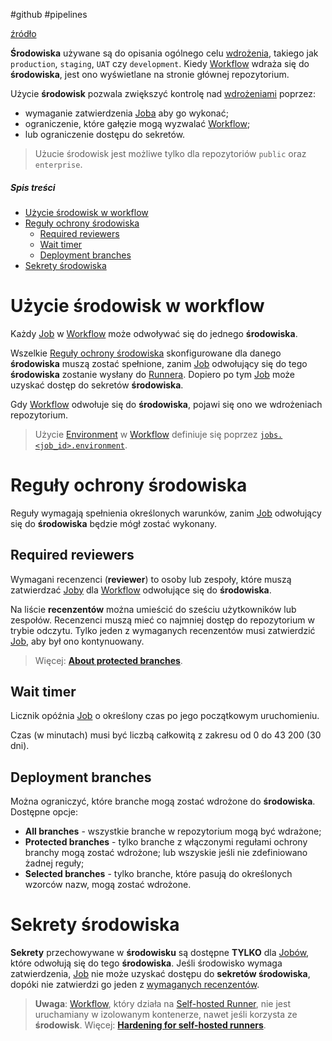 #github #pipelines

[źródło](https://docs.github.com/en/actions/deployment/targeting-different-environments/using-environments-for-deployment)

**Środowiska** używane są do opisania ogólnego celu [wdrożenia](CD.md), takiego jak `production`, `staging`, `UAT` czy `development`. Kiedy [Workflow](Workflow.md) wdraża się do **środowiska**, jest ono wyświetlane na stronie głównej repozytorium.

Użycie **środowisk** pozwala zwiększyć kontrolę nad [wdrożeniami](CD.md) poprzez:

- wymaganie zatwierdzenia [Joba](Job.md) aby go wykonać;
- ograniczenie, które gałęzie mogą wyzwalać [Workflow](Workflow.md);
- lub ograniczenie dostępu do sekretów.

> Użucie środowisk jest możliwe tylko dla repozytoriów `public` oraz `enterprise`.

##### Spis treści

- [Użycie środowisk w workflow](#Użycie%20środowisk%20w%20workflow)
- [Reguły ochrony środowiska](#Reguły%20ochrony%20środowiska)
  - [Required reviewers](#Required%20reviewers)
  - [Wait timer](#Wait%20timer)
  - [Deployment branches](#Deployment%20branches)
- [Sekrety środowiska](#Sekrety%20środowiska)

# Użycie środowisk w workflow

Każdy [Job](Job.md) w [Workflow](Workflow.md) może odwoływać się do jednego **środowiska**.

Wszelkie [Reguły ochrony środowiska](#Reguły%20ochrony%20środowiska) skonfigurowane dla danego **środowiska** muszą zostać spełnione, zanim [Job](Job.md) odwołujący się do tego **środowiska** zostanie wysłany do [Runnera](Runner.md). Dopiero po tym [Job](Job.md) może uzyskać dostęp do sekretów **środowiska**.

Gdy [Workflow](Workflow.md) odwołuje się do **środowiska**, pojawi się ono we wdrożeniach repozytorium.

> Użycie [Environment](Environment.md) w [Workflow](Workflow.md) definiuje się poprzez  [`jobs.<job_id>.environment`](Workflow%20syntax.md#jobs%20job_id%20environment).

# Reguły ochrony środowiska

Reguły wymagają spełnienia określonych warunków, zanim [Job](Job.md) odwołujący się do **środowiska** będzie mógł zostać wykonany.

## Required reviewers

Wymagani recenzenci (**reviewer**) to osoby lub zespoły, które muszą zatwierdzać [Joby](Job.md) dla [Workflow](Workflow.md) odwołujące się do **środowiska**.

Na liście **recenzentów** można umieścić do sześciu użytkowników lub zespołów. Recenzenci muszą mieć co najmniej dostęp do repozytorium w trybie odczytu. Tylko jeden z wymaganych recenzentów musi zatwierdzić [Job](Job.md), aby był ono kontynuowany.

> Więcej: [**About protected branches**](https://docs.github.com/en/repositories/configuring-branches-and-merges-in-your-repository/defining-the-mergeability-of-pull-requests/about-protected-branches).

## Wait timer

Licznik opóźnia [Job](Job.md) o określony czas po jego początkowym uruchomieniu.

Czas (w minutach) musi być liczbą całkowitą z zakresu od 0 do 43 200 (30 dni).

## Deployment branches

Można ograniczyć, które branche mogą zostać wdrożone do **środowiska**. Dostępne opcje:

- **All branches** - wszystkie branche w repozytorium mogą być wdrażone;
- **Protected branches** - tylko branche z włączonymi regułami ochrony branchy mogą zostać wdrożone; lub wszyskie jeśli nie zdefiniowano żadnej reguły;
- **Selected branches** - tylko branche, które pasują do określonych wzorców nazw, mogą zostać wdrożone.

# Sekrety środowiska

**Sekrety** przechowywane w **środowisku** są dostępne **TYLKO** dla [Jobów](Job.md), które odwołują się do tego **środowiska**. Jeśli środowisko wymaga zatwierdzenia, [Job](Job.md) nie może uzyskać dostępu do **sekretów środowiska**, dopóki nie zatwierdzi go jeden z [wymaganych recenzentów](#Required%20reviewers).

> **Uwaga**: [Workflow](Workflow.md), który działa na [Self-hosted Runner](Runner.md#Self-hosted%20Runner), nie jest uruchamiany w izolowanym kontenerze, nawet jeśli korzysta ze **środowisk**. Więcej: [**Hardening for self-hosted runners**](https://docs.github.com/en/actions/security-guides/security-hardening-for-github-actions#hardening-for-self-hosted-runners).
